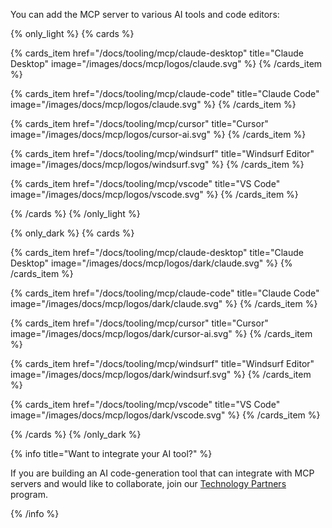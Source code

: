 You can add the MCP server to various AI tools and code editors:

{% only_light %}
{% cards %}

{% cards_item href="/docs/tooling/mcp/claude-desktop" title="Claude Desktop" image="/images/docs/mcp/logos/claude.svg" %}
{% /cards_item %}

{% cards_item href="/docs/tooling/mcp/claude-code" title="Claude Code" image="/images/docs/mcp/logos/claude.svg" %}
{% /cards_item %}

{% cards_item href="/docs/tooling/mcp/cursor" title="Cursor" image="/images/docs/mcp/logos/cursor-ai.svg" %}
{% /cards_item %}

{% cards_item href="/docs/tooling/mcp/windsurf" title="Windsurf Editor" image="/images/docs/mcp/logos/windsurf.svg" %}
{% /cards_item %}

{% cards_item href="/docs/tooling/mcp/vscode" title="VS Code" image="/images/docs/mcp/logos/vscode.svg" %}
{% /cards_item %}

{% /cards %}
{% /only_light %}

{% only_dark %}
{% cards %}

{% cards_item href="/docs/tooling/mcp/claude-desktop" title="Claude Desktop" image="/images/docs/mcp/logos/dark/claude.svg" %}
{% /cards_item %}

{% cards_item href="/docs/tooling/mcp/claude-code" title="Claude Code" image="/images/docs/mcp/logos/dark/claude.svg" %}
{% /cards_item %}

{% cards_item href="/docs/tooling/mcp/cursor" title="Cursor" image="/images/docs/mcp/logos/dark/cursor-ai.svg" %}
{% /cards_item %}

{% cards_item href="/docs/tooling/mcp/windsurf" title="Windsurf Editor" image="/images/docs/mcp/logos/dark/windsurf.svg" %}
{% /cards_item %}

{% cards_item href="/docs/tooling/mcp/vscode" title="VS Code" image="/images/docs/mcp/logos/dark/vscode.svg" %}
{% /cards_item %}

{% /cards %}
{% /only_dark %}

{% info title="Want to integrate your AI tool?" %}

If you are building an AI code-generation tool that can integrate with MCP servers and would like to collaborate, join our [Technology Partners](https://appwrite.io/integrations/technology-partner) program.

{% /info %}